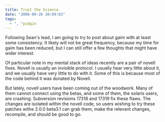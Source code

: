 ```yaml
---
title: Trust the Science
date: "2006-09-26 20:09:03"
tags:
  - ", "pidgin
---
```

Following Sean's lead, I am going to try to post about gaim with at least some consistency.  It likely will not be great frequency, because my time for gaim has been reduced, but I can still offer a few thoughts that might have wider interest.

Of particular note in my mental stack of ideas recently are a pair of novell fixes.  Novell is usually an invisible protocol.  I usually hear very little about it, and we usually have very little to do with it.  Some of this is because most of the code behind it was donated by Novell.

But lately, novell users have been coming out of the woodwork.  Many of them cannot connect using the betas, and some of them, the solaris users, are crashing.  Subversion revisions 17318 and 17319 fix these flaws. The changes are isolated within the novell code, so users wishing to try these patches withe 2.0.0 beta3.1 can grab them, make the relevant changes, recompile, and should be good to go.


